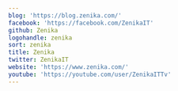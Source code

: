 ```yaml
---
blog: 'https://blog.zenika.com/'
facebook: 'https://facebook.com/ZenikaIT'
github: Zenika
logohandle: zenika
sort: zenika
title: Zenika
twitter: ZenikaIT
website: 'https://www.zenika.com/'
youtube: 'https://youtube.com/user/ZenikaITTv'
---
```

